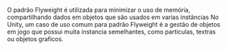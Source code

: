 O padrão Flyweight é utilizada para minimizar o uso de memória, 
compartilhando dados em objetos que são usados em varias instãncias
No Unity, um caso de uso comum para padrão Flyweight é a gestão de objetos 
em jogo que possui muita instancia semelhantes, como particulas, textras ou objetos 
graficos.


